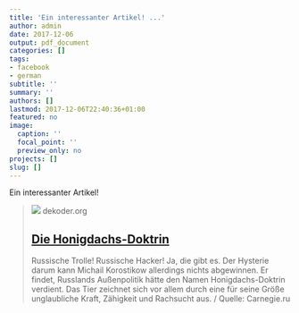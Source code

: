 ```yaml
---
title: 'Ein interessanter Artikel! ...'
author: admin
date: 2017-12-06
output: pdf_document
categories: []
tags:
- facebook
- german
subtitle: ''
summary: ''
authors: []
lastmod: 2017-12-06T22:40:36+01:00
featured: no
image:
  caption: ''
  focal_point: ''
  preview_only: no
projects: []
slug: []
---
```

Ein interessanter Artikel!
> [![](http://www.dekoder.org/sites/default/files/honigdachs.png)](http://www.dekoder.org/de/article/aussenpolitik-honigdachs-beziehung-westen-eu)
> dekoder.org
> ## [Die Honigdachs-Doktrin](http://www.dekoder.org/de/article/aussenpolitik-honigdachs-beziehung-westen-eu)
>
>Russische Trolle! Russische Hacker! Ja, die gibt es. Der Hysterie darum kann Michail Korostikow allerdings nichts abgewinnen. Er findet, Russlands Außenpolitik hätte den Namen Honigdachs-Doktrin verdient. Das Tier zeichnet sich vor allem durch eine für seine Größe unglaubliche Kraft, Zähigkeit und Rachsucht aus. / Quelle: Carnegie.ru

